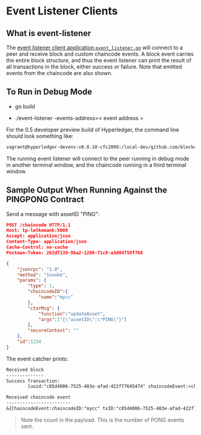# Event Listener Clients

## What is event-listener

The [event listener client application `event_listener.go`](./event-listener.go) will connect to a peer and receive block and custom chaincode events. A block event carries the entire block structure, and thus the event listener can print the result of all transactions in the block, either success or failure. Note that emitted events from the chaincode are also shown.

## To Run in Debug Mode

- go build

- ./event-listener -events-address=< event address >

For the 0.5 developer preview build of Hyperledger, the command line should look something like:

``` sh
vagrant@hyperledger-devenv:v0.0.10-cfc2099:/local-dev/github.com/blockchain-samples/applications/event_listener$ ./event_listener -events-address=0.0.0.0:31315
```

The running event listener will connect to the peer running in debug mode in another terminal window, and the chaincode running in a third terminal window.

## Sample Output When Running Against the PINGPONG Contract

Send a message with assetID "PING":

``` json
POST /chaincode HTTP/1.1
Host: tp-letkemank:5000
Accept: application/json
Content-Type: application/json
Cache-Control: no-cache
Postman-Token: 262df139-9ba2-1260-71c8-a3d04758f7b8

{
    "jsonrpc": "2.0",
    "method": "invoke",
    "params": {
        "type": 1,
        "chaincodeID":{
            "name":"mycc"
        },
        "ctorMsg": {
            "function":"updateAsset",
            "args":["{\"assetID\":\"PING\"}"]
        },
        "secureContext": ""
    },
    "id":1234
}
```

The event catcher prints:

``` txt
Received block
--------------
Success Transaction:
        [uuid:"c85d4006-7525-483e-afad-422f77645474" chaincodeEvent:<chaincodeID:"mycc" txID:"c85d4006-7525-483e-afad-422f77645474" eventName:"EVTPONG" payload:"PONG: 6" > ]

Received chaincode event
------------------------
&{ChaincodeEvent:chaincodeID:"mycc" txID:"c85d4006-7525-483e-afad-422f77645474" eventName:"EVTPONG" payload:"PONG: 6" }
```

> Note the count in the payload. This is the number of PONG events sent.